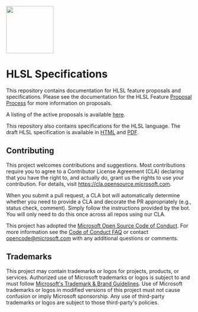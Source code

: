 <img src="https://microsoft.github.io/hlsl-specs/resources/HLSL.png" width="128">

# HLSL Specifications

This repository contains documentation for HLSL feature proposals and specifications. Please see the documentation for
the HLSL Feature [Proposal Process](docs/Process.md) for more information on proposals.

A listing of the active proposals is available [here](proposals/).

This repository also contains specifications for the HLSL language. The draft
HLSL specification is available in
[HTML](https://microsoft.github.io/hlsl-specs/specs/hlsl.html) and
[PDF](https://microsoft.github.io/hlsl-specs/specs/hlsl.pdf).

## Contributing

This project welcomes contributions and suggestions.  Most contributions require you to agree to a
Contributor License Agreement (CLA) declaring that you have the right to, and actually do, grant us
the rights to use your contribution. For details, visit https://cla.opensource.microsoft.com.

When you submit a pull request, a CLA bot will automatically determine whether you need to provide
a CLA and decorate the PR appropriately (e.g., status check, comment). Simply follow the instructions
provided by the bot. You will only need to do this once across all repos using our CLA.

This project has adopted the [Microsoft Open Source Code of Conduct](https://opensource.microsoft.com/codeofconduct/).
For more information see the [Code of Conduct FAQ](https://opensource.microsoft.com/codeofconduct/faq/) or
contact [opencode@microsoft.com](mailto:opencode@microsoft.com) with any additional questions or comments.

## Trademarks

This project may contain trademarks or logos for projects, products, or services. Authorized use of Microsoft 
trademarks or logos is subject to and must follow 
[Microsoft's Trademark & Brand Guidelines](https://www.microsoft.com/en-us/legal/intellectualproperty/trademarks/usage/general).
Use of Microsoft trademarks or logos in modified versions of this project must not cause confusion or imply Microsoft sponsorship.
Any use of third-party trademarks or logos are subject to those third-party's policies.
